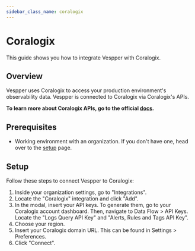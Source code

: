 ```yaml
---
sidebar_class_name: coralogix
---
```


# Coralogix

This guide shows you how to integrate Vespper with Coralogix.

## Overview

Vespper uses Coralogix to access your production environment's observability data. Vespper is connected to Coralogix via Coralogix's APIs.

**To learn more about Coralogix APIs, go to the official [docs](https://coralogix.com/docs/coralogix-apis/).**

## Prerequisites

- Working environment with an organization. If you don't have one, head over to the [setup](../02-Getting%20started/01-Setup%20Vespper.md) page.

## Setup

Follow these steps to connect Vespper to Coralogix:

1. Inside your organization settings, go to "Integrations".
2. Locate the "Coralogix" integration and click "Add".
3. In the modal, insert your API keys. To generate them, go to your Coralogix account dashboard. Then, navigate to Data Flow > API Keys. Locate the "Logs Query API Key" and "Alerts, Rules and Tags API Key".
4. Choose your region.
5. Insert your Coralogix domain URL. This can be found in Settings > Preferences.
6. Click "Connect".
